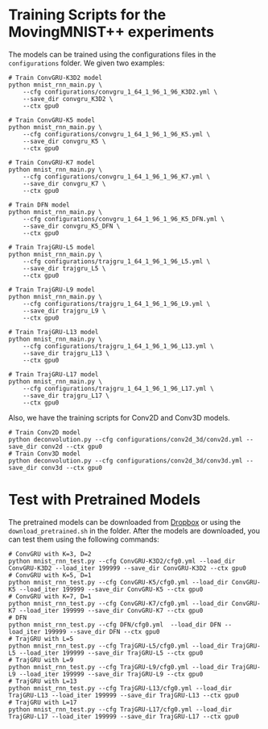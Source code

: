 # Training Scripts for the MovingMNIST++ experiments

The models can be trained using the configurations files in the `configurations` folder. We given two examples:
```
# Train ConvGRU-K3D2 model
python mnist_rnn_main.py \
    --cfg configurations/convgru_1_64_1_96_1_96_K3D2.yml \
    --save_dir convgru_K3D2 \
    --ctx gpu0

# Train ConvGRU-K5 model
python mnist_rnn_main.py \
    --cfg configurations/convgru_1_64_1_96_1_96_K5.yml \
    --save_dir convgru_K5 \
    --ctx gpu0

# Train ConvGRU-K7 model
python mnist_rnn_main.py \
    --cfg configurations/convgru_1_64_1_96_1_96_K7.yml \
    --save_dir convgru_K7 \
    --ctx gpu0

# Train DFN model
python mnist_rnn_main.py \
    --cfg configurations/convgru_1_64_1_96_1_96_K5_DFN.yml \
    --save_dir convgru_K5_DFN \
    --ctx gpu0

# Train TrajGRU-L5 model
python mnist_rnn_main.py \
    --cfg configurations/trajgru_1_64_1_96_1_96_L5.yml \
    --save_dir trajgru_L5 \
    --ctx gpu0

# Train TrajGRU-L9 model
python mnist_rnn_main.py \
    --cfg configurations/trajgru_1_64_1_96_1_96_L9.yml \
    --save_dir trajgru_L9 \
    --ctx gpu0

# Train TrajGRU-L13 model
python mnist_rnn_main.py \
    --cfg configurations/trajgru_1_64_1_96_1_96_L13.yml \
    --save_dir trajgru_L13 \
    --ctx gpu0

# Train TrajGRU-L17 model
python mnist_rnn_main.py \
    --cfg configurations/trajgru_1_64_1_96_1_96_L17.yml \
    --save_dir trajgru_L17 \
    --ctx gpu0
 ```

Also, we have the training scripts for Conv2D and Conv3D models.
 ```
# Train Conv2D model
python deconvolution.py --cfg configurations/conv2d_3d/conv2d.yml --save_dir conv2d --ctx gpu0
# Train Conv3D model
python deconvolution.py --cfg configurations/conv2d_3d/conv3d.yml --save_dir conv3d --ctx gpu0
 ```

# Test with Pretrained Models

The pretrained models can be downloaded from [Dropbox](https://www.dropbox.com/sh/n7gxfdd1pdasoio/AAC8uC4yto5Uam_7f3BEl-3La?dl=0) or using the `download_pretrained.sh` in the folder. After the models are downloaded, you can test them using the following commands:
```
# ConvGRU with K=3, D=2
python mnist_rnn_test.py --cfg ConvGRU-K3D2/cfg0.yml --load_dir ConvGRU-K3D2 --load_iter 199999 --save_dir ConvGRU-K3D2 --ctx gpu0
# ConvGRU with K=5, D=1
python mnist_rnn_test.py --cfg ConvGRU-K5/cfg0.yml --load_dir ConvGRU-K5 --load_iter 199999 --save_dir ConvGRU-K5 --ctx gpu0
# ConvGRU with K=7, D=1
python mnist_rnn_test.py --cfg ConvGRU-K7/cfg0.yml --load_dir ConvGRU-K7 --load_iter 199999 --save_dir ConvGRU-K7 --ctx gpu0
# DFN
python mnist_rnn_test.py --cfg DFN/cfg0.yml  --load_dir DFN --load_iter 199999 --save_dir DFN --ctx gpu0
# TrajGRU with L=5
python mnist_rnn_test.py --cfg TrajGRU-L5/cfg0.yml --load_dir TrajGRU-L5 --load_iter 199999 --save_dir TrajGRU-L5 --ctx gpu0
# TrajGRU with L=9
python mnist_rnn_test.py --cfg TrajGRU-L9/cfg0.yml --load_dir TrajGRU-L9 --load_iter 199999 --save_dir TrajGRU-L9 --ctx gpu0
# TrajGRU with L=13
python mnist_rnn_test.py --cfg TrajGRU-L13/cfg0.yml --load_dir TrajGRU-L13 --load_iter 199999 --save_dir TrajGRU-L13 --ctx gpu0
# TrajGRU with L=17
python mnist_rnn_test.py --cfg TrajGRU-L17/cfg0.yml --load_dir TrajGRU-L17 --load_iter 199999 --save_dir TrajGRU-L17 --ctx gpu0
```